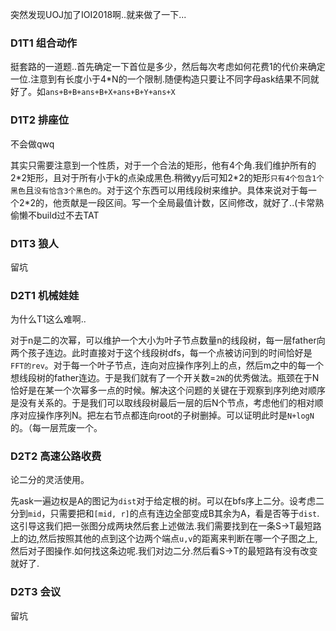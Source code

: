突然发现UOJ加了IOI2018啊..就来做了一下...

### D1T1 组合动作

挺套路的一道题..首先确定一下首位是多少，然后每次考虑如何花费1的代价来确定一位.注意到有长度小于4*N的一个限制.随便构造只要让不同字母ask结果不同就好了。如`ans+B+B+ans+B+X+ans+B+Y+ans+X`

### D1T2 排座位

不会做qwq

其实只需要注意到一个性质，对于一个合法的矩形，他有4个角.我们维护所有的2\*2矩形，且对于所有小于k的点染成黑色.稍微yy后可知2\*2的矩形`只有4个包含1个黑色`且`没有恰含3个黑色的`。对于这个东西可以用线段树来维护。具体来说对于每一个2\*2的，他贡献是一段区间。写一个全局最值计数，区间修改，就好了..(卡常熟偷懒不build过不去TAT

### D1T3 狼人

留坑

### D2T1 机械娃娃

为什么T1这么难啊..

对于n是二的次幂，可以维护一个大小为叶子节点数量n的线段树，每一层father向两个孩子连边。此时直接对于这个线段树dfs，每一个点被访问到的时间恰好是`FFT的rev`。对于每一个叶子节点，连向对应操作序列上的点，然后m之中的每一个想线段树的father连边。于是我们就有了一个开关数=`2N`的优秀做法。瓶颈在于N恰好是在某一个次幂多一点的时候。解决这个问题的关键在于观察到序列绝对顺序是没有关系的。于是我们可以取线段树最后一层的后N个节点，考虑他们的相对顺序对应操作序列N。把左右节点都连向root的子树删掉。可以证明此时是`N+logN`的。（每一层荒废一个。

### D2T2 高速公路收费

论二分的灵活使用。

先ask一遍边权是A的图记为`dist`对于给定根的树。可以在bfs序上二分。设考虑二分到`mid`，只需要把和`[mid, r]`的点有连边全部变成B其余为A，看是否等于`dist`.这引导这我们把一张图分成两块然后套上述做法.我们需要找到在一条S->T最短路上的边,然后按照其他的点到这个边两个端点`u,v`的距离来判断在哪一个子图之上,然后对子图操作.如何找这条边呢.我们对边二分.然后看S->T的最短路有没有改变就好了.

### D2T3 会议

留坑
